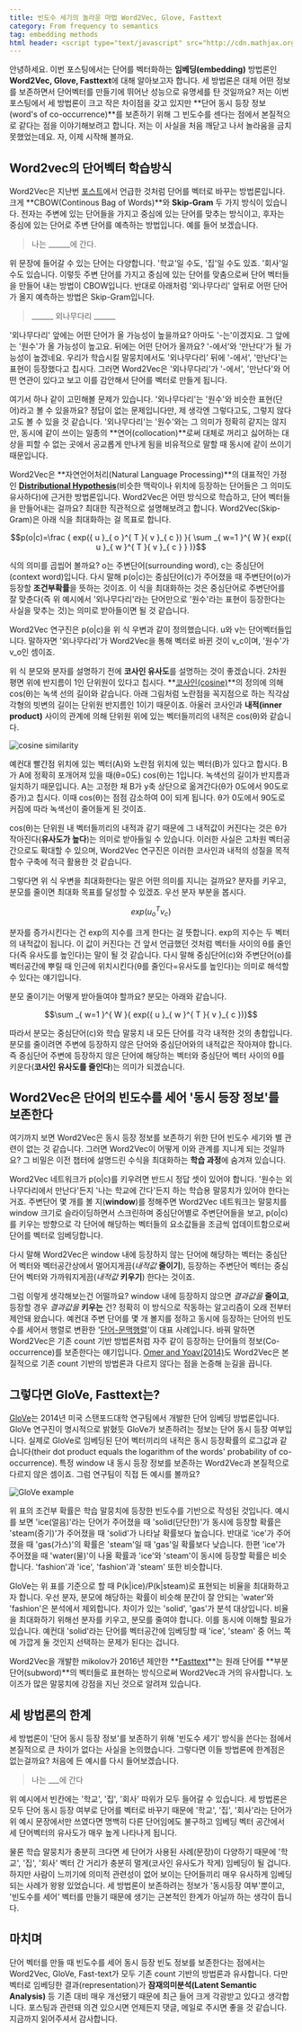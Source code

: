 ```yaml
---
title: 빈도수 세기의 놀라운 마법 Word2Vec, Glove, Fasttext 
category: From frequency to semantics
tag: embedding methods
html header: <script type="text/javascript" src="http://cdn.mathjax.org/mathjax/latest/MathJax.js?config=TeX-AMS_SVG"></script>
---
```


안녕하세요. 이번 포스팅에서는 단어를 벡터화하는 **임베딩(embedding)** 방법론인 **Word2Vec, Glove, Fasttext**에 대해 알아보고자 합니다. 세 방법론은 대체 어떤 정보를 보존하면서 단어벡터를 만들기에 뛰어난 성능으로 유명세를 탄 것일까요? 저는 이번 포스팅에서 세 방법론이 크고 작은 차이점을 갖고 있지만 **단어 동시 등장 정보(word's of co-occurrence)**를 보존하기 위해 그 빈도수를 센다는 점에서 본질적으로 같다는 점을 이야기해보려고 합니다. 저는 이 사실을 처음 깨닫고 나서 놀라움을 금치 못했었는데요. 자, 이제 시작해 볼까요.



## Word2vec의 단어벡터 학습방식

Word2Vec은 지난번 [포스트](https://ratsgo.github.io/natural%20language%20processing/2017/03/08/word2vec/)에서 언급한 것처럼 단어를 벡터로 바꾸는 방법론입니다. 크게 **CBOW(Continous Bag of Words)**와 **Skip-Gram** 두 가지 방식이 있습니다. 전자는 주변에 있는 단어들을 가지고 중심에 있는 단어를 맞추는 방식이고, 후자는 중심에 있는 단어로 주변 단어를 예측하는 방법입니다. 예를 들어 보겠습니다.

> 나는 ______에 간다.

위 문장에 들어갈 수 있는 단어는 다양합니다. '학교'일 수도, '집'일 수도 있죠. '회사'일 수도 있습니다. 이렇듯 주변 단어를 가지고 중심에 있는 단어를 맞춤으로써 단어 벡터들을 만들어 내는 방법이 CBOW입니다. 반대로 아래처럼 '외나무다리' 앞뒤로 어떤 단어가 올지 예측하는 방법은 Skip-Gram입니다.

> ______  외나무다리  ______

'외나무다리' 앞에는 어떤 단어가 올 가능성이 높을까요? 아마도 '-는'이겠지요. 그 앞에는 '원수'가 올 가능성이 높고요. 뒤에는 어떤 단어가 올까요? '-에서'와 '만난다'가 될 가능성이 높겠네요. 우리가 학습시킬 말뭉치에서도 '외나무다리' 뒤에 '-에서', '만난다'는 표현이 등장했다고 칩시다. 그러면 Word2Vec은 '외나무다리'가 '-에서', '만난다'와 어떤 연관이 있다고 보고 이를 감안해서 단어를 벡터로 만들게 됩니다.

여기서 하나 같이 고민해볼 문제가 있습니다. '외나무다리'는 '원수'와 비슷한 표현(단어)라고 볼 수 있을까요? 정답이 없는 문제입니다만, 제 생각엔 그렇다고도, 그렇지 않다고도 볼 수 있을 것 같습니다. '외나무다리'는 '원수'와는 그 의미가 정확히 같지는 않지만, 동시에 같이 쓰이는 일종의 **연어(collocation)**로써 대체로 꺼리고 싫어하는 대상을 피할 수 없는 곳에서 공교롭게 만나게 됨을 비유적으로 말할 때 동시에 같이 쓰이기 때문입니다. 

Word2Vec은 **자연언어처리(Natural Language Processing)**의 대표적인 가정인 **[Distributional Hypothesis](https://ratsgo.github.io/from%20frequency%20to%20semantics/2017/03/10/frequency/)**(비슷한 맥락이나 위치에 등장하는 단어들은 그 의미도 유사하다)에 근거한 방법론입니다. Word2Vec은 어떤 방식으로 학습하고, 단어 벡터들을 만들어내는 걸까요? 최대한 직관적으로 설명해보려고 합니다. Word2Vec(Skip-Gram)은 아래 식을 최대화하는 걸 목표로 합니다.

$$p(o|c)=\frac { exp({ u }_{ o }^{ T }{ v }_{ c }) }{ \sum _{ w=1 }^{ W }{ exp({ u }_{ w }^{ T }{ v }_{ c } } )}$$

식의 의미를 곱씹어 볼까요? o는 주변단어(surrounding word), c는 중심단어(context word)입니다. 다시 말해 p(o\|c)는 중심단어(c)가 주어졌을 때 주변단어(o)가 등장할 **조건부확률**을 뜻하는 것이죠. 이 식을 최대화하는 것은 중심단어로 주변단어를 잘 맞춘다(즉 위 예시에서 '외나무다리'라는 단어만으로 '원수'라는 표현이 등장한다는 사실을 맞추는 것)는 의미로 받아들이면 될 것 같습니다.

Word2Vec 연구진은 p(o\|c)을 위 식 우변과 같이 정의했습니다. u와 v는 단어벡터들입니다. 말하자면 '외나무다리'가 Word2Vec을 통해 벡터로 바뀐 것이 v_c이며, '원수'가 v_o인 셈이죠. 

위 식 분모와 분자를 설명하기 전에 **코사인 유사도**를 설명하는 것이 좋겠습니다. 2차원 평면 위에 반지름이 1인 단위원이 있다고 칩시다. **[코사인(cosine)](https://ko.wikipedia.org/wiki/%EC%82%BC%EA%B0%81%ED%95%A8%EC%88%98)**의 정의에 의해 cos(θ)는 녹색 선의 길이와 같습니다. 아래 그림처럼 노란점을 꼭지점으로 하는 직각삼각형의 빗변의 길이는 단위원 반지름인 1이기 때문이죠. 아울러 코사인과 **내적(inner product)** 사이의 관계에 의해 단위원 위에 있는 벡터들끼리의 내적은 cos(θ)와 같습니다.

![cosine similarity](http://i.imgur.com/yL4dlAu.png)

예컨대 빨간점 위치에 있는 벡터(A)와 노란점 위치에 있는 벡터(B)가 있다고 합시다. B가 A에 정확히 포개어져 있을 때(θ=0도) cos(θ)는 1입니다. 녹색선의 길이가 반지름과 일치하기 때문입니다. A는 고정한 채 B가 y축 상단으로 옮겨간다(θ가 0도에서 90도로 증가)고 칩시다. 이때 cos(θ)는 점점 감소하여 0이 되게 됩니다. θ가 0도에서 90도로 커짐에 따라 녹색선이 줄어들게 된 것이죠. 

cos(θ)는 단위원 내 벡터들끼리의 내적과 같기 때문에 그 내적값이 커진다는 것은 θ가 작아진다(**유사도가 높다**)는 의미로 받아들일 수 있습니다. 이러한 사실은 고차원 벡터공간으로도 확대할 수 있으며, Word2Vec 연구진은 이러한 코사인과 내적의 성질을 목적함수 구축에 적극 활용한 것 같습니다. 

그렇다면 위 식 우변을 최대화한다는 말은 어떤 의미를 지니는 걸까요? 분자를 키우고, 분모를 줄이면 최대화 목표를 달성할 수 있겠죠. 우선 분자 부분을 봅시다. 

$$exp({ u }_{ o }^{ T }{ v }_{ c })$$

분자를 증가시킨다는 건 exp의 지수를 크게 한다는 걸 뜻합니다. exp의 지수는 두 벡터의 내적값이 됩니다. 이 값이 커진다는 건 앞서 언급했던 것처럼 벡터들 사이의 θ를 줄인다(즉 유사도를 높인다)는 말이 될 것 같습니다. 다시 말해 중심단어(c)와 주변단어(o)를 벡터공간에 뿌릴 때 인근에 위치시킨다(θ를 줄인다=유사도를 높인다)는 의미로 해석할 수 있다는 얘기입니다.

분모 줄이기는 어떻게 받아들여야 할까요? 분모는 아래와 같습니다.

$$\sum _{ w=1 }^{ W }{ exp({ u }_{ w }^{ T }{ v }_{ c })}$$

따라서 분모는 중심단어(c)와 학습 말뭉치 내 모든 단어를 각각 내적한 것의 총합입니다. 분모를 줄이려면 주변에 등장하지 않은 단어와 중심단어와의 내적값은 작아져야 합니다. 즉 중심단어 주변에 등장하지 않은 단어에 해당하는 벡터와 중심단어 벡터 사이의 θ를 키운다(**코사인 유사도를 줄인다**)는 의미가 되겠습니다.



## Word2Vec은 단어의 빈도수를 세어 '동시 등장 정보'를 보존한다

여기까지 보면 Word2Vec은 동시 등장 정보를 보존하기 위한 단어 빈도수 세기와 별 관련이 없는 것 같습니다. 그러면 Word2Vec이 어떻게 이와 관계를 지니게 되는 것일까요? 그 비밀은 이전 챕터에 설명드린 수식을 최대화하는 **학습 과정**에 숨겨져 있습니다.

Word2Vec 네트워크가 p(o\|c)를 키우려면 반드시 정답 셋이 있어야 합니다. '원수는 외나무다리에서 만난다'든지 '나는 학교에 간다'든지 하는 학습용 말뭉치가 있어야 한다는 거죠. 주변단어 몇 개를 볼 지(**window**)를 정해주면 Word2Vec 네트워크는 말뭉치를 window 크기로 슬라이딩하면서 스크린하며 중심단어별로 주변단어들을 보고, p(o\|c)를 키우는 방향으로 각 단어에 해당하는 벡터들의 요소값들을 조금씩 업데이트함으로써 단어를 벡터로 임베딩합니다. 

다시 말해 Word2Vec은 window 내에 등장하지 않는 단어에 해당하는 벡터는 중심단어 벡터와 벡터공간상에서 멀어지게끔(*내적값* **줄이기**), 등장하는 주변단어 벡터는 중심단어 벡터와 가까워지게끔(*내적값* **키우기**) 한다는 것이죠. 

그럼 이렇게 생각해보는건 어떨까요? window 내에 등장하지 않으면 *결과값을* **줄이고**, 등장할 경우 *결과값을* **키우는** 건? 정확히 이 방식으로 작동하는 알고리즘이 오래 전부터 제안돼 왔습니다. 예컨대 주변 단어를 몇 개 볼지를 정하고 동시에 등장하는 단어의 빈도수를 세어서 행렬로 변환한 '[단어-문맥행렬](https://ratsgo.github.io/natural%20language%20processing/2017/03/09/frequency/)'이 대표 사례입니다. 바꿔 말하면 Word2Vec은 기존 count 기반 방법론처럼 자주 같이 등장하는 단어들의 정보(Co-occurrence)를 보존한다는 얘기입니다. [Omer and Yoav(2014)](https://papers.nips.cc/paper/5477-neural-word-embedding-as-implicit-matrix-factorization.pdf)도 Word2Vec은 본질적으로 기존 count 기반의 방법론과 다르지 않다는 점을 논증해 눈길을 끕니다.



## 그렇다면 GloVe, Fasttext는?

[GloVe](http://nlp.stanford.edu/projects/glove/)는 2014년 미국 스탠포드대학 연구팀에서 개발한 단어 임베딩 방법론입니다. GloVe 연구진이 명시적으로 밝혔듯 GloVe가 보존하려는 정보는 단어 동시 등장 여부입니다. 실제로 GloVe로 임베딩된 단어 벡터끼리의 내적은 동시 등장확률의 로그값과 같습니다(their dot product equals the logarithm of the words' probability of co-occurrence). 특정 window 내 동시 등장 정보를 보존하는 Word2Vec과 본질적으로 다르지 않은 셈이죠. 그럼 연구팀이 직접 든 예시를 볼까요?

![GloVe example](http://i.imgur.com/WhWPkMm.png)

위 표의 조건부 확률은 학습 말뭉치에 등장한 빈도수를 기반으로 작성된 것입니다. 예시를 보면 'ice(얼음)'라는 단어가 주어졌을 때 'solid(단단한)'가 동시에 등장할 확률은 'steam(증기)'가 주어졌을 때 'solid'가 나타날 확률보다 높습니다. 반대로 'ice'가 주어졌을 때 'gas(가스)'의 확률은 'steam'일 때 'gas'일 확률보다 낮습니다. 한편 'ice'가 주어졌을 때 'water(물)'이 나올 확률과 'ice'와 'steam'이 동시에 등장할 확률은 비슷합니다. 'fashion'과 'ice', 'fashion'과 'steam' 또한 비슷합니다.

GloVe는 위 표를 기준으로 할 때 P(k\|ice)/P(k\|steam)로 표현되는 비율을 최대화하고자 합니다. 우선 분자, 분모에 해당하는 확률이 비슷해 분간이 잘 안되는 'water'와 'fashion'은 분석에서 제외합니다. 차이가 있는 'solid', 'gas'가 분석 대상입니다. 비율을 최대화하기 위해선 분자를 키우고, 분모를 줄여야 합니다. 이를 동시에 이해할 필요가 있습니다. 예컨대 'solid'라는 단어를 벡터공간에 임베딩할 때 'ice', 'steam' 중 어느 쪽에 가깝게 둘 것인지 선택하는 문제가 된다는 겁니다.

Word2Vec을 개발한 mikolov가 2016년 제안한 **[Fasttext](https://arxiv.org/pdf/1607.04606.pdf)**는 원래 단어를 **부분단어(subword)**의 벡터들로 표현하는 방식으로써 Word2Vec과 거의 유사합니다. 노이즈가 많은 말뭉치에 강점을 지닌 것으로 알려져 있습니다.





## 세 방법론의 한계

세 방법론이 '단어 동시 등장 정보'를 보존하기 위해 '빈도수 세기' 방식을 쓴다는 점에서 본질적으로 큰 차이가 없다는 사실을 논의했습니다. 그렇다면 이들 방법론에 한계점은 없는걸까요? 처음에 든 예시를 다시 들어보겠습니다.

> 나는 ___에 간다

위 예시에서 빈칸에는 '학교', '집', '회사' 따위가 모두 들어갈 수 있습니다. 세 방법론은 모두 단어 동시 등장 여부로 단어를 벡터로 바꾸기 때문에 '학교', '집', '회사'라는 단어가 위 예시 문장에서만 쓰였다면 명백히 다른 단어임에도 불구하고 임베딩 벡터 공간에서 세 단어벡터의 유사도가 매우 높게 나타나게 됩니다. 

물론 학습 말뭉치가 충분히 크다면 세 단어가 사용된 사례(문장)이 다양하기 때문에 '학교', '집', '회사' 벡터 간 거리가 충분히 멀게(코사인 유사도가 작게) 임베딩이 될 겁니다. 하지만 사람이 느끼기에 의미적 관련성이 없어 보이는 단어들끼리 매우 유사하게 임베딩되는 사례가 왕왕 있었습니다. 세 방법론이 보존하려는 정보가 '동시등장 여부'뿐이고, '빈도수를 세어' 벡터를 만들기 때문에 생기는 근본적인 한계가 아닐까 하는 생각이 듭니다.



## 마치며

단어 벡터를 만들 때 빈도수를 세어 동시 등장 빈도 정보를 보존한다는 점에서는 Word2Vec, GloVe, Fast-text가 모두 기존 count 기반의 방법론과 유사합니다. 다만 벡터로 임베딩한 결과(representation)가 **잠재의미분석(Latent Semantic Analysis)** 등 기존 대비 매우 개선됐기 때문에 최근 들어 크게 각광받고 있다고 생각합니다. 포스팅과 관련돼 의견 있으시면 언제든지 댓글, 메일로 주시면 좋을 것 같습니다. 지금까지 읽어주셔서 감사합니다.